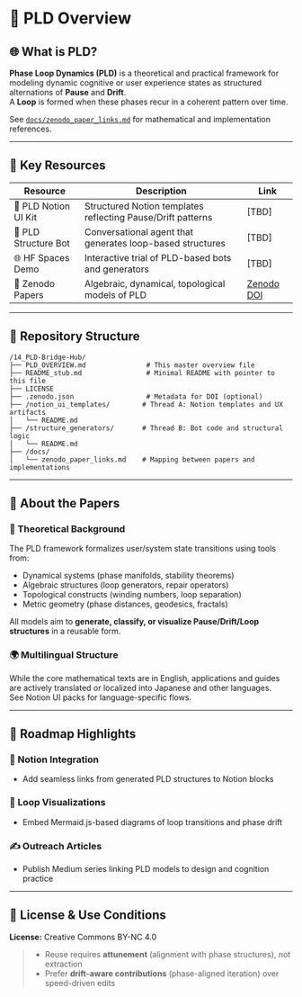 # 🧠 PLD Overview

## 🌐 What is PLD?

**Phase Loop Dynamics (PLD)** is a theoretical and practical framework for modeling dynamic cognitive or user experience states as structured alternations of **Pause** and **Drift**.  
A **Loop** is formed when these phases recur in a coherent pattern over time.

See [`docs/zenodo_paper_links.md`](./docs/zenodo_paper_links.md) for mathematical and implementation references.

---

## 🔗 Key Resources

| Resource | Description | Link |
|----------|-------------|------|
| 🧩 PLD Notion UI Kit | Structured Notion templates reflecting Pause/Drift patterns | [TBD] |
| 🤖 PLD Structure Bot | Conversational agent that generates loop-based structures | [TBD] |
| 🌐 HF Spaces Demo | Interactive trial of PLD-based bots and generators | [TBD] |
| 📄 Zenodo Papers | Algebraic, dynamical, topological models of PLD | [Zenodo DOI](https://doi.org/...) |

---

## 🧭 Repository Structure
```
/14_PLD-Bridge-Hub/
├── PLD_OVERVIEW.md               # This master overview file
├── README_stub.md                # Minimal README with pointer to this file
├── LICENSE
├── .zenodo.json                  # Metadata for DOI (optional)
├── /notion_ui_templates/        # Thread A: Notion templates and UX artifacts
│   └── README.md
├── /structure_generators/       # Thread B: Bot code and structural logic
│   └── README.md
├── /docs/
│   └── zenodo_paper_links.md    # Mapping between papers and implementations
```

---

## 🔎 About the Papers

### 🧪 Theoretical Background
The PLD framework formalizes user/system state transitions using tools from:
- Dynamical systems (phase manifolds, stability theorems)
- Algebraic structures (loop generators, repair operators)
- Topological constructs (winding numbers, loop separation)
- Metric geometry (phase distances, geodesics, fractals)

All models aim to **generate, classify, or visualize Pause/Drift/Loop structures** in a reusable form.

### 🌍 Multilingual Structure
While the core mathematical texts are in English, applications and guides are actively translated or localized into Japanese and other languages.  
See Notion UI packs for language-specific flows.

---

## 🚀 Roadmap Highlights

### 🧷 Notion Integration
- Add seamless links from generated PLD structures to Notion blocks

### 🔄 Loop Visualizations
- Embed Mermaid.js-based diagrams of loop transitions and phase drift

### ✍️ Outreach Articles
- Publish Medium series linking PLD models to design and cognition practice

---

## 📜 License & Use Conditions

**License:** Creative Commons BY-NC 4.0

> - Reuse requires **attunement** (alignment with phase structures), not extraction  
> - Prefer **drift-aware contributions** (phase-aligned iteration) over speed-driven edits
